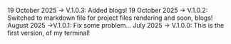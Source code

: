 <span class="blue-output">19 October 2025</span> -> <span class="version">V.1.0.3</span>: Added blogs!
<span class="blue-output">19 October 2025</span> -> <span class="version">V.1.0.2</span>: Switched to markdown file for project files rendering and soon, blogs!
<span class="blue-output">August 2025</span> -><span class="version">V.1.0.1</span>: Fix some problem...
<span class="blue-output">July 2025</span> -> <span class="version">V.1.0.0</span>: This is the first version, of my terminal!